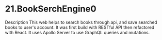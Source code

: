 # 21.BookSerchEngine0

Description
This web helps to search books through api, and save searched books to user's account. It was first build with RESTful API then refactored with React. It uses Apollo Server to use GraphQL queries and mutations.
